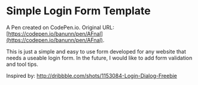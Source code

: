 # Simple Login Form Template

A Pen created on CodePen.io. Original URL: [https://codepen.io/banunn/pen/AFnal](https://codepen.io/banunn/pen/AFnal).

This is just a simple and easy to use form developed for any website that needs a useable login form. In the future, I would like to add form validation and tool tips. 

Inspired by: http://dribbble.com/shots/1153084-Login-Dialog-Freebie
